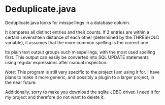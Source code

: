 Deduplicate.java
================

Deduplicate.java looks for misspellings in a database column.

It compares all distinct entries and their counts. If 2 entries are within a
certain Levenshtein distance of each other (determined by the THRESHOLD
variable), it assumes that the more common spelling is the correct one.

Its plain text output groups such misspellings, with the most used spelling
first. This output can easily be converted into SQL UPDATE statements using
regular expressions after manual inspection.

<i>Note:</i> This program is still very specific to the project I am using
it for. I have plans to make it more generic, and possibly a plugin to a
larger project, in the near future.

Additionally, sorry to make you download the sqlite JDBC driver. I need it
for my project and therefore do not want to delete it.
